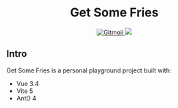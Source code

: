 <h1 align="center">Get Some Fries</h1>

<p align="center">
    <a href="https://gitmoji.dev">
        <img src="https://img.shields.io/badge/gitmoji-_😜_😍-FFDD67" alt="Gitmoji">
    </a>
    <a href="#">
        <img src="https://img.shields.io/github/actions/workflow/status/JK117/test-vite-vue/main.yml">
    </a>
</p>

## Intro
Get Some Fries is a personal playground project built with: 
- Vue 3.4
- Vite 5
- AntD 4